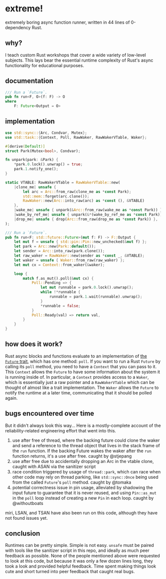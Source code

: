 # extreme!

extremely boring async function runner, written in 44 lines of 0-dependency Rust.

## why?

I teach custom Rust workshops that cover a wide variety of low-level subjects. This lays bear the essential runtime complexity of Rust's async functionality for educational purposes. 

## documentation

```rust
/// Run a `Future`.
pub fn run<F, O>(f: F) -> O
where
    F: Future<Output = O>
```

## implementation

```rust
use std::sync::{Arc, Condvar, Mutex};
use std::task::{Context, Poll, RawWaker, RawWakerVTable, Waker};

#[derive(Default)]
struct Park(Mutex<bool>, Condvar);

fn unpark(park: &Park) {
    *park.0.lock().unwrap() = true;
    park.1.notify_one();
}

static VTABLE: RawWakerVTable = RawWakerVTable::new(
    |clone_me| unsafe {
        let arc = Arc::from_raw(clone_me as *const Park);
        std::mem::forget(arc.clone());
        RawWaker::new(Arc::into_raw(arc) as *const (), &VTABLE)
    },
    |wake_me| unsafe { unpark(&Arc::from_raw(wake_me as *const Park)) },
    |wake_by_ref_me| unsafe { unpark(&*(wake_by_ref_me as *const Park)) },
    |drop_me| unsafe { drop(Arc::from_raw(drop_me as *const Park)) },
);

/// Run a `Future`.
pub fn run<F: std::future::Future>(mut f: F) -> F::Output {
    let mut f = unsafe { std::pin::Pin::new_unchecked(&mut f) };
    let park = Arc::new(Park::default());
    let sender = Arc::into_raw(park.clone());
    let raw_waker = RawWaker::new(sender as *const _, &VTABLE);
    let waker = unsafe { Waker::from_raw(raw_waker) };
    let mut cx = Context::from_waker(&waker);

    loop {
        match f.as_mut().poll(&mut cx) {
            Poll::Pending => {
                let mut runnable = park.0.lock().unwrap();
                while !*runnable {
                    runnable = park.1.wait(runnable).unwrap();
                }
                *runnable = false;
            }
            Poll::Ready(val) => return val,
        }
    }
}
```

## how does it work?

Rust async blocks and functions evaluate to an implementation of [the `Future` trait](https://doc.rust-lang.org/std/future/trait.Future.html), which has one method: `poll`. If you want to run a Rust `Future` by calling its `poll` method, you need to have a `Context` that you can pass to it. This `Context` allows the `Future` to have some information about the system it is running inside of. In particular, a `Context` provides access to a `Waker`, which is essentially just a raw pointer and a `RawWakerVTable` which can be thought of almost like a trait implementation. The `Waker` allows the `Future` to notify the runtime at a later time, communicating that it should be polled again. 

## bugs encountered over time

But it didn't always look this way... Here is a mostly-complete account of the reliability-related engineering effort that went into this.

1. use after free of thread, where the backing future could clone the waker and send a reference to the thread object that lives in the stack frame of the `run` function. If the backing Future wakes the waker after the `run` function returns, it's a use after free. caught by @stjepang
1. use after free due to accidentally dropping an Arc in the vtable clone, caught with ASAN via the sanitizer script
1. race condition triggered by usage of `thread::park`, which can race when other code may rely on thread parking, like `std::sync::Once` being used from the called `Future`'s `poll` method. caught by @tomaka
1. potential correctness issue in pin usage, alleviated by shadowing the input future to guarantee that it is never reused, and using `Pin::as_mut` in the `poll` loop instead of creating a new `Pin` in each loop. caught by @withoutboats

miri, LSAN, and TSAN have also been run on this code, although they have not found issues yet.

## conclusion

Runtimes can be pretty simple. Simple is not easy. `unsafe` must be paired with tools like the sanitizer script in this repo, and ideally as much peer feedback as possible. None of the people mentioned above were requested to look at this code, but because it was only a few dozen lines long, they took a look and provided helpful feedback. Time spent making things look cute and short turned into peer feedback that caught real bugs.
